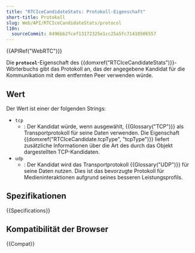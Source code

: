 ```yaml
---
title: "RTCIceCandidateStats: Protokoll-Eigenschaft"
short-title: Protokoll
slug: Web/API/RTCIceCandidateStats/protocol
l10n:
  sourceCommit: 0496bb2fcef13172325e1cc25a5fc71410506557
---
```


{{APIRef("WebRTC")}}

Die **`protocol`**-Eigenschaft des {{domxref("RTCIceCandidateStats")}}-Wörterbuchs gibt das Protokoll an, das der angegebene Kandidat für die Kommunikation mit dem entfernten Peer verwenden würde.

## Wert

Der Wert ist einer der folgenden Strings:

- `tcp`
  - : Der Kandidat würde, wenn ausgewählt, {{Glossary("TCP")}} als Transportprotokoll für seine Daten verwenden. Die Eigenschaft {{domxref("RTCIceCandidate.tcpType", "tcpType")}} liefert zusätzliche Informationen über die Art des durch das Objekt dargestellten TCP-Kandidaten.
- `udp`
  - : Der Kandidat wird das Transportprotokoll {{Glossary("UDP")}} für seine Daten nutzen. Dies ist das bevorzugte Protokoll für Medieninteraktionen aufgrund seines besseren Leistungsprofils.

## Spezifikationen

{{Specifications}}

## Kompatibilität der Browser

{{Compat}}
